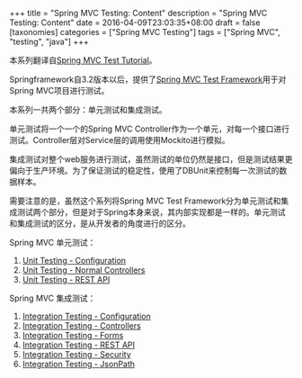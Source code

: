 +++
title = "Spring MVC Testing: Content"
description = "Spring MVC Testing: Content"
date = 2016-04-09T23:03:35+08:00
draft = false
[taxonomies]
categories =  ["Spring MVC Testing"]
tags = ["Spring MVC", "testing", "java"]
+++

本系列翻译自[Spring MVC Test Tutorial](http://www.petrikainulainen.net/spring-mvc-test-tutorial/)。

Springframework自3.2版本以后，提供了[Spring MVC Test Framework](http://docs.spring.io/spring/docs/3.2.x/spring-framework-reference/html/testing.html#spring-mvc-test-framework)用于对Spring MVC项目进行测试。

本系列一共两个部分：单元测试和集成测试。

单元测试将一个一个的Spring MVC Controller作为一个单元，对每一个接口进行测试。Controller层对Service层的调用使用Mockito进行模拟。

集成测试对整个web服务进行测试，虽然测试的单位仍然是接口，但是测试结果更偏向于生产环境。为了保证测试的稳定性，使用了DBUnit来控制每一次测试的数据样本。

需要注意的是，虽然这个系列将Spring MVC Test Framework分为单元测试和集成测试两个部分，但是对于Spring本身来说，其内部实现都是一样的。单元测试和集成测试的区分，是从开发者的角度进行的区分。

<!-- more -->

Spring MVC 单元测试：

1. [Unit Testing - Configuration](/2016/04/09/spring-mvc-testing-unit-testing-configuration/)
2. [Unit Testing - Normal Controllers](/2016/04/09/spring-mvc-testing-unit-testing-normal-controllers/)
3. [Unit Testing - REST API](/2016/04/09/spring-mvc-testing-unit-testing-rest-api/)

Spring MVC 集成测试：

1. [Integration Testing - Configuration](/2016/04/09/spring-mvc-testing-integration-testing-configuration/)
2. [Integration Testing - Controllers](/2016/04/09/spring-mvc-testing-integration-testing-controllers/)
3. [Integration Testing - Forms](/2016/04/09/spring-mvc-testing-integration-testing-forms/)
4. [Integration Testing - REST API](/2016/04/09/spring-mvc-testing-integration-testing-rest-api/)
5. [Integration Testing - Security](/2016/04/09/spring-mvc-testing-integration-testing-security/)
6. [Integration Testing - JsonPath](/2016/04/09/spring-mvc-testing-integration-testing-jsonpath/)
